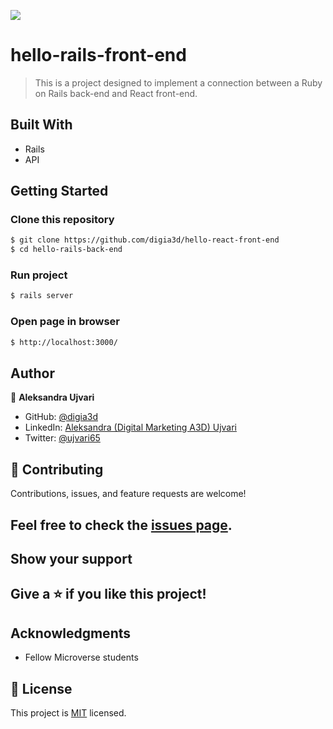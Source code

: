 ![](https://img.shields.io/badge/Microverse-blueviolet)

# hello-rails-front-end

> This is a project designed to implement a connection between a Ruby on Rails back-end and React front-end.

## Built With

- Rails
- API

## Getting Started

### Clone this repository

```bash
$ git clone https://github.com/digia3d/hello-react-front-end
$ cd hello-rails-back-end
```

### Run project

```bash
$ rails server

```

### Open page in browser

```bash
$ http://localhost:3000/
```

## Author

👤 **Aleksandra Ujvari**

- GitHub: [@digia3d](https://github.com/digia3d)
- LinkedIn: [Aleksandra (Digital Marketing A3D) Ujvari](https://www.linkedin.com/in/aleksandra-ujvari-85235a210/) 
- Twitter: [@ujvari65](https://twitter.com/ujvari65)

## 🤝 Contributing
Contributions, issues, and feature requests are welcome!

## Feel free to check the [issues page](https://github.com/digia3d/hello-react-front-end/issues).

## Show your support

##   Give a ⭐️ if you like this project!

## Acknowledgments

   - Fellow Microverse students

## 📝 License

This project is [MIT](./MIT.md) licensed.

